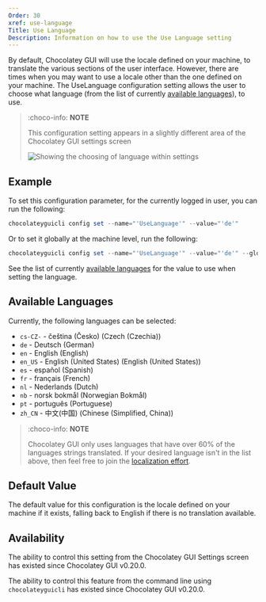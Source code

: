 ```yaml
---
Order: 30
xref: use-language
Title: Use Language
Description: Information on how to use the Use Language setting
---
```


By default, Chocolatey GUI will use the locale defined on your machine, to translate the various sections of the user
interface.  However, there are times when you may want to use a locale other than the one defined on your machine.  The
UseLanguage configuration setting allows the user to choose what language (from the list of currently [available languages](xref:use-language#available-languages)),
to use.

> :choco-info: **NOTE**
>
> This configuration setting appears in a slightly different area of the Chocolatey GUI settings screen
>
> ![Showing the choosing of language within settings](/assets/images/chocolatey-gui/user_interface_settings_language.png "Showing the choosing of language within settings")

## Example

To set this configuration parameter, for the currently logged in user, you can run the following:

```powershell
chocolateyguicli config set --name="'UseLanguage'" --value="'de'"
```

Or to set it globally at the machine level, run the following:

```powershell
chocolateyguicli config set --name="'UseLanguage'" --value="'de'" --global
```

See the list of currently [available languages](xref:use-language#available-languages) for the value to use when setting
the language.

## Available Languages

Currently, the following languages can be selected:

- `cs-CZ-` - čeština (Česko) (Czech (Czechia))
- `de` - Deutsch (German)
- `en` - English (English)
- `en_US` - English (United States) (English (United States))
- `es` - español (Spanish)
- `fr` - français (French)
- `nl` - Nederlands (Dutch)
- `nb` - norsk bokmål (Norwegian Bokmål)
- `pt` - português (Portuguese)
- `zh_CN` - 中文(中国) (Chinese (Simplified, China))

> :choco-info: **NOTE**
>
> Chocolatey GUI only uses languages that have over 60% of the languages strings translated. If your desired language
> isn't in the list above, then feel free to join the [localization effort](xref:gui-localization).

## Default Value

The default value for this configuration is the locale defined on your machine if it exists, falling back to English if there is no translation available.

## Availability

The ability to control this setting from the Chocolatey GUI Settings screen has existed since Chocolatey GUI v0.20.0.

The ability to control this feature from the command line using `chocolateyguicli` has existed since Chocolatey GUI
v0.20.0.